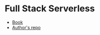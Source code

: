# Full Stack Serverless

- [Book](https://learning.oreilly.com/library/view/full-stack-serverless/9781492059882/)
- [Author's repo](https://github.com/dabit3/full-stack-serverless-code)

